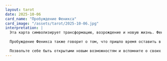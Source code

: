 ```yaml
---
layout: tarot
date: 2025-10-06
card_name: "Пробуждение Феникса"
card_image: "/assets/tarot/2025-10-06.jpg"
interpretation: |
  Эта карта символизирует трансформацию, возрождение и новую жизнь. Феникс, восходящий из пепла, олицетворяет силу внутренней энергии и способности человека к обновлению после трудных периодов. Сегодняшний день может принести вам новые возможности и шансы на развитие. Скорее всего, вы будете ощущать прилив вдохновения и энергии, готового к воплощению идей в реальность.
  
  Пробуждение Феникса также говорит о том, что пришло время оставить в прошлом все, что вас сдерживало. Возможно, вы ощутите готовность отпустить старые обиды или страхи. Этот день обещает быть важным этапом в вашем жизненном пути, где вы сможете вступить в новую жизнь с обновлённой силой и решимостью.
  
  Позвольте себе быть открытыми новым возможностям и вспомните о своих мечтах, которые могут сбыться, если вы будете готовы принять перемены. Настройтесь на положительные вибрации, и вы сможете преодолеть любые преграды, которые стоят на вашем пути. Не бойтесь быть смелыми – ваша внутренняя сила ждет своего часа, чтобы проявиться во всей красе.
---
```

